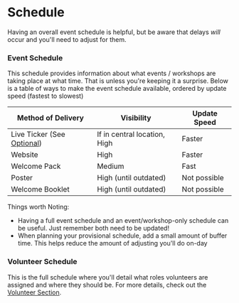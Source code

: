 # Schedule

Having an overall event schedule is helpful, but be aware that delays *will* occur and you'll need to adjust for them.

### Event Schedule

This schedule provides information about what events / workshops are taking place at what time.  That is unless you're keeping it a surprise.  Below is a table of ways to make the event schedule available, ordered by update speed (fastest to slowest)

| Method of Delivery | Visibility | Update Speed |
| -- | -- | -- |
| Live Ticker (See [Optional](kpchi.github.io/hackaguide/Optional "Optional")) | If in central location, High | Faster |
| Website | High | Faster |
| Welcome Pack | Medium | Fast |
| Poster | High (until outdated) | Not possible |
| Welcome Booklet | High (until outdated) | Not possible |

Things worth Noting:
- Having a full event schedule and an event/workshop-only schedule can be useful.  Just remember both need to be updated!
- When planning your provisional schedule, add a small amount of buffer time.  This helps reduce the amount of adjusting you'll do on-day


### Volunteer Schedule

This is the full schedule where you'll detail what roles volunteers are assigned and where they should be. For more details, check out the [Volunteer Section](kpchi.github.io/hackaguide/Volunteers.html#Schedule "Volunteer Section").

